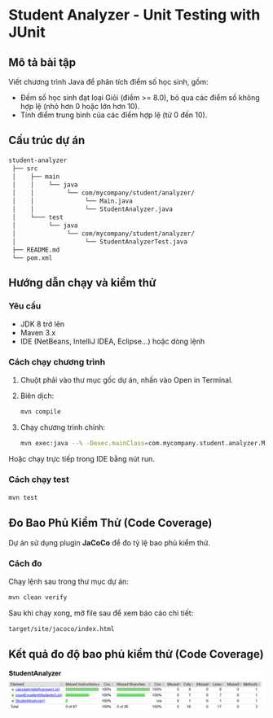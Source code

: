 # Student Analyzer - Unit Testing with JUnit

## Mô tả bài tập

Viết chương trình Java để phân tích điểm số học sinh, gồm:

- Đếm số học sinh đạt loại Giỏi (điểm >= 8.0), bỏ qua các điểm số không hợp lệ (nhỏ hơn 0 hoặc lớn hơn 10).
- Tính điểm trung bình của các điểm hợp lệ (từ 0 đến 10).

## Cấu trúc dự án

```
student-analyzer
 ├── src
 │    ├── main
 │    │    └── java
 │    │         └── com/mycompany/student/analyzer/
 │    │              └── Main.java
 │    │              └── StudentAnalyzer.java
 │    └─── test
 │         └── java
 │              └── com/mycompany/student/analyzer/
 │                   └── StudentAnalyzerTest.java
 ├── README.md
 └── pom.xml
```

## Hướng dẫn chạy và kiểm thử

### Yêu cầu

- JDK 8 trở lên
- Maven 3.x
- IDE (NetBeans, IntelliJ IDEA, Eclipse...) hoặc dòng lệnh

### Cách chạy chương trình

1. Chuột phải vào thư mục gốc dự án, nhấn vào Open in Terminal.
2. Biên dịch:

   ```bash
   mvn compile
   ```

3. Chạy chương trình chính:

   ```bash
   mvn exec:java --% -Dexec.mainClass=com.mycompany.student.analyzer.Main
   ```

Hoặc chạy trực tiếp trong IDE bằng nút run.

### Cách chạy test

```bash
mvn test
```

## Đo Bao Phủ Kiểm Thử (Code Coverage)
Dự án sử dụng plugin **JaCoCo** để đo tỷ lệ bao phủ kiểm thử.
### Cách đo
Chạy lệnh sau trong thư mục dự án:

```bash
mvn clean verify
```
Sau khi chạy xong, mở file sau để xem báo cáo chi tiết:
```bash
target/site/jacoco/index.html
```

## Kết quả đo độ bao phủ kiểm thử (Code Coverage)
![img](img/image.png)